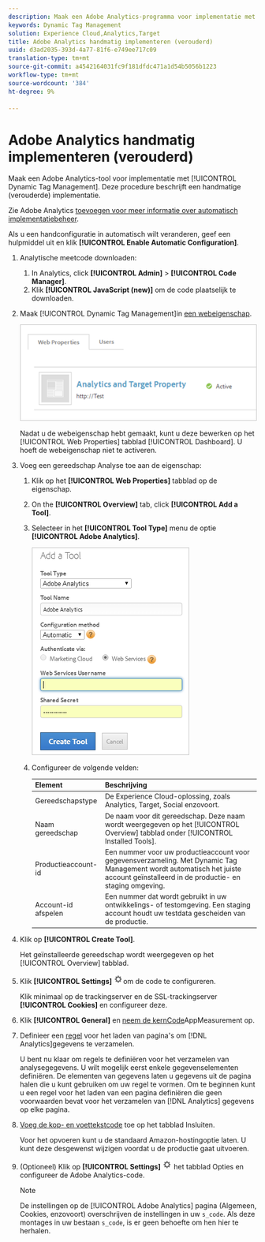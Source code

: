```yaml
---
description: Maak een Adobe Analytics-programma voor implementatie met Dynamisch tagbeheer. Deze procedure beschrijft een handmatige (verouderde) implementatie.
keywords: Dynamic Tag Management
solution: Experience Cloud,Analytics,Target
title: Adobe Analytics handmatig implementeren (verouderd)
uuid: d3ad2035-393d-4a77-81f6-e749ee717c09
translation-type: tm+mt
source-git-commit: a4542164031fc9f181dfdc471a1d54b5056b1223
workflow-type: tm+mt
source-wordcount: '384'
ht-degree: 9%

---
```



# Adobe Analytics handmatig implementeren (verouderd)

Maak een Adobe Analytics-tool voor implementatie met [!UICONTROL Dynamic Tag Management]. Deze procedure beschrijft een handmatige (verouderde) implementatie.

Zie Adobe Analytics [toevoegen voor meer informatie over automatisch implementatiebeheer](/help/implement/other/dtm/c-aa-tool/analytics-dtm.md).

Als u een handconfiguratie in automatisch wilt veranderen, geef een hulpmiddel uit en klik **[!UICONTROL Enable Automatic Configuration]**.

1. Analytische meetcode downloaden:
   1. In Analytics, click **[!UICONTROL Admin]** > **[!UICONTROL Code Manager]**.
   1. Klik **[!UICONTROL JavaScript (new)]** om de code plaatselijk te downloaden.
1. Maak [!UICONTROL Dynamic Tag Management]in [een webeigenschap](/help/implement/other/dtm/t-create-web-property.md).

   ![](assets/dtm-property.png)

   Nadat u de webeigenschap hebt gemaakt, kunt u deze bewerken op het [!UICONTROL Web Properties] tabblad [!UICONTROL Dashboard]. U hoeft de webeigenschap niet te activeren.

1. Voeg een gereedschap Analyse toe aan de eigenschap:
   1. Klik op het **[!UICONTROL Web Properties]** tabblad op de eigenschap.
   1. On the **[!UICONTROL Overview]** tab, click **[!UICONTROL Add a Tool]**.
   1. Selecteer in het **[!UICONTROL Tool Type]** menu de optie **[!UICONTROL Adobe Analytics]**.

      ![](assets/dtm-add-analytics-tool.png)

   1. Configureer de volgende velden:

      | Element | Beschrijving |
      |---|---|
      | Gereedschapstype | De Experience Cloud-oplossing, zoals Analytics, Target, Social enzovoort. |
      | Naam gereedschap | De naam voor dit gereedschap. Deze naam wordt weergegeven op het [!UICONTROL Overview] tabblad onder [!UICONTROL Installed Tools]. |
      | Productieaccount-id | Een nummer voor uw productieaccount voor gegevensverzameling. Met Dynamic Tag Management wordt automatisch het juiste account geïnstalleerd in de productie- en staging omgeving. |
      | Account-id afspelen | Een nummer dat wordt gebruikt in uw ontwikkelings- of testomgeving. Een staging account houdt uw testdata gescheiden van de productie. |

1. Klik op **[!UICONTROL Create Tool]**.

   Het geïnstalleerde gereedschap wordt weergegeven op het [!UICONTROL Overview] tabblad.

1. Klik **[!UICONTROL Settings]** ![](assets/settings_gear.png)om de code te configureren.

   Klik minimaal op de trackingserver en de SSL-trackingserver **[!UICONTROL Cookies]** en configureer deze.

1. Klik **[!UICONTROL General]** en [neem de kernCode](/help/implement/other/dtm/c-aa-tool/t-appmeasurement-code.md)AppMeasurement op.
1. Definieer een [regel](/help/implement/other/dtm/c-rules/t-rules-create.md) voor het laden van pagina&#39;s om [!DNL Analytics]gegevens te verzamelen.

   U bent nu klaar om regels te definiëren voor het verzamelen van analysegegevens. U wilt mogelijk eerst enkele gegevenselementen definiëren. De elementen van gegevens laten u gegevens uit de pagina halen die u kunt gebruiken om uw regel te vormen. Om te beginnen kunt u een regel voor het laden van een pagina definiëren die geen voorwaarden bevat voor het verzamelen van [!DNL Analytics] gegevens op elke pagina.
1. [Voeg de kop- en voettekstcode](/help/implement/other/dtm/c-headers-footers/t-header-footer-code.md) toe op het tabblad Insluiten.

   Voor het opvoeren kunt u de standaard Amazon-hostingoptie laten. U kunt deze desgewenst wijzigen voordat u de productie gaat uitvoeren.
1. (Optioneel) Klik op **[!UICONTROL Settings]** ![](assets/settings_gear.png) het tabblad Opties en configureer de Adobe Analytics-code.

   >[!NOTE]
   >
   >De instellingen op de [!UICONTROL Adobe Analytics] pagina (Algemeen, Cookies, enzovoort) overschrijven de instellingen in uw `s_code`. Als deze montages in uw bestaan `s_code`, is er geen behoefte om hen hier te herhalen.

